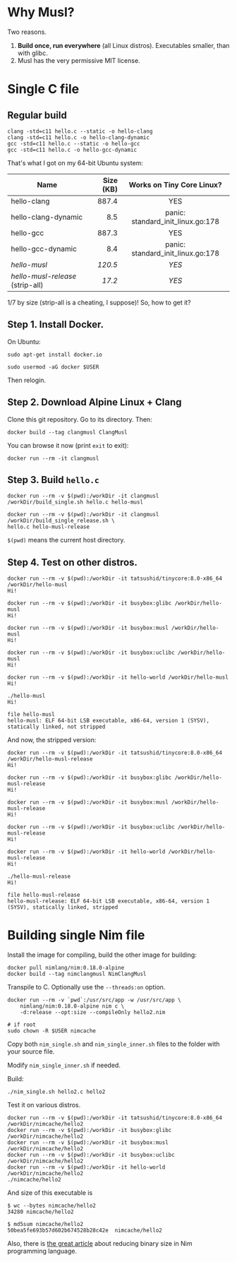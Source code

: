 # Why Musl?

Two reasons.

1. **Build once, run everywhere** (all Linux distros). Executables smaller, than with glibc.
2. Musl has the very permissive MIT license.

# Single C file

## Regular build

    clang -std=c11 hello.c --static -o hello-clang
    clang -std=c11 hello.c -o hello-clang-dynamic
    gcc -std=c11 hello.c --static -o hello-gcc
    gcc -std=c11 hello.c -o hello-gcc-dynamic

That's what I got on my 64-bit Ubuntu system:

| Name                    | Size (KB) | Works on Tiny Core Linux?         |
| ----------------------- | --------: | :-------------------------------: |
| hello-clang             |     887.4 | YES                               |
| hello-clang-dynamic     |       8.5 | panic: standard_init_linux.go:178 |
| hello-gcc               |     887.3 | YES                               |
| hello-gcc-dynamic       |       8.4 | panic: standard_init_linux.go:178 |
| *hello-musl*            |   *120.5* | *YES*                             |
| *hello-musl-release* (strip-all)   |    *17.2* | *YES*                             |

1/7 by size (strip-all is a cheating, I suppose)! So, how to get it?

## Step 1. Install Docker.

On Ubuntu:

    sudo apt-get install docker.io

    sudo usermod -aG docker $USER
    
Then relogin.

## Step 2. Download Alpine Linux + Clang

Clone this git repository. Go to its directory. Then:

    docker build --tag clangmusl ClangMusl

You can browse it now (print `exit` to exit):

    docker run --rm -it clangmusl

## Step 3. Build `hello.c`

    docker run --rm -v $(pwd):/workDir -it clangmusl /workDir/build_single.sh hello.c hello-musl
    
    docker run --rm -v $(pwd):/workDir -it clangmusl /workDir/build_single_release.sh \
    hello.c hello-musl-release

`$(pwd)` means the current host directory.

## Step 4. Test on other distros.

    docker run --rm -v $(pwd):/workDir -it tatsushid/tinycore:8.0-x86_64 /workDir/hello-musl
    Hi!

    docker run --rm -v $(pwd):/workDir -it busybox:glibc /workDir/hello-musl
    Hi!

    docker run --rm -v $(pwd):/workDir -it busybox:musl /workDir/hello-musl
    Hi!

    docker run --rm -v $(pwd):/workDir -it busybox:uclibc /workDir/hello-musl
    Hi!

    docker run --rm -v $(pwd):/workDir -it hello-world /workDir/hello-musl
    Hi!

    ./hello-musl 
    Hi!

    file hello-musl
    hello-musl: ELF 64-bit LSB executable, x86-64, version 1 (SYSV), statically linked, not stripped

And now, the stripped version:

    docker run --rm -v $(pwd):/workDir -it tatsushid/tinycore:8.0-x86_64 /workDir/hello-musl-release
    Hi!

    docker run --rm -v $(pwd):/workDir -it busybox:glibc /workDir/hello-musl-release
    Hi!

    docker run --rm -v $(pwd):/workDir -it busybox:musl /workDir/hello-musl-release
    Hi!

    docker run --rm -v $(pwd):/workDir -it busybox:uclibc /workDir/hello-musl-release
    Hi!

    docker run --rm -v $(pwd):/workDir -it hello-world /workDir/hello-musl-release
    Hi!

    ./hello-musl-release
    Hi!

    file hello-musl-release
    hello-musl-release: ELF 64-bit LSB executable, x86-64, version 1 (SYSV), statically linked, stripped

# Building single Nim file

Install the image for compiling, build the other image for building:

```
docker pull nimlang/nim:0.18.0-alpine
docker build --tag nimclangmusl NimClangMusl
```

Transpile to C. Optionally use the `--threads:on` option.

```
docker run --rm -v `pwd`:/usr/src/app -w /usr/src/app \
    nimlang/nim:0.18.0-alpine nim c \
    -d:release --opt:size --compileOnly hello2.nim

# if root
sudo chown -R $USER nimcache
```

Copy both `nim_single.sh` and `nim_single_inner.sh` files to the folder with your source file.

Modify `nim_single_inner.sh` if needed.

Build:

```
./nim_single.sh hello2.c hello2
```

Test it on various distros.

    docker run --rm -v $(pwd):/workDir -it tatsushid/tinycore:8.0-x86_64 /workDir/nimcache/hello2
    docker run --rm -v $(pwd):/workDir -it busybox:glibc /workDir/nimcache/hello2
    docker run --rm -v $(pwd):/workDir -it busybox:musl /workDir/nimcache/hello2
    docker run --rm -v $(pwd):/workDir -it busybox:uclibc /workDir/nimcache/hello2
    docker run --rm -v $(pwd):/workDir -it hello-world /workDir/nimcache/hello2
    ./nimcache/hello2

And size of this executable is

```
$ wc --bytes nimcache/hello2
34280 nimcache/hello2

$ md5sum nimcache/hello2
50bea5fe693b57d602b674528b28c42e  nimcache/hello2
```

Also, there is [the great article](https://hookrace.net/blog/nim-binary-size/) about
reducing binary size in Nim programming language.
